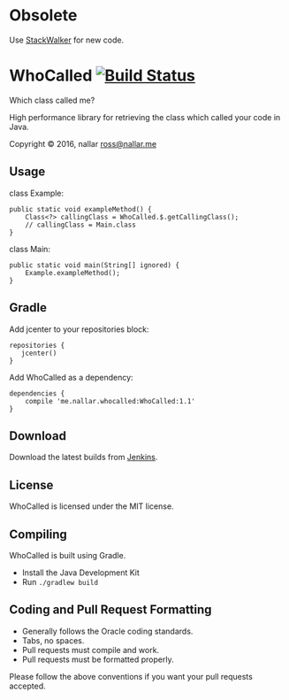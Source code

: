 # Obsolete

Use [StackWalker](http://openjdk.java.net/jeps/259) for new code.

WhoCalled [![Build Status](http://nallar.me/buildservice/job/WhoCalled/badge/icon)](http://nallar.me/buildservice/job/WhoCalled/)
====
Which class called me?

High performance library for retrieving the class which called your code in Java.

Copyright &copy; 2016, nallar <ross@nallar.me>

Usage
---

class Example:
```
public static void exampleMethod() {
	Class<?> callingClass = WhoCalled.$.getCallingClass();
	// callingClass = Main.class
}
```

class Main:
```
public static void main(String[] ignored) {
	Example.exampleMethod();
}
```

Gradle
---
Add jcenter to your repositories block:
```
repositories {
   jcenter()
}
```

Add WhoCalled as a dependency:
```
dependencies {
	compile 'me.nallar.whocalled:WhoCalled:1.1'
}
```

Download
---
Download the latest builds from [Jenkins].

License
---
WhoCalled is licensed under the MIT license.

Compiling
---
WhoCalled is built using Gradle.

* Install the Java Development Kit
* Run `./gradlew build`

Coding and Pull Request Formatting
---
* Generally follows the Oracle coding standards.
* Tabs, no spaces.
* Pull requests must compile and work.
* Pull requests must be formatted properly.

Please follow the above conventions if you want your pull requests accepted.

[Jenkins]: http://nallar.me/buildservice
